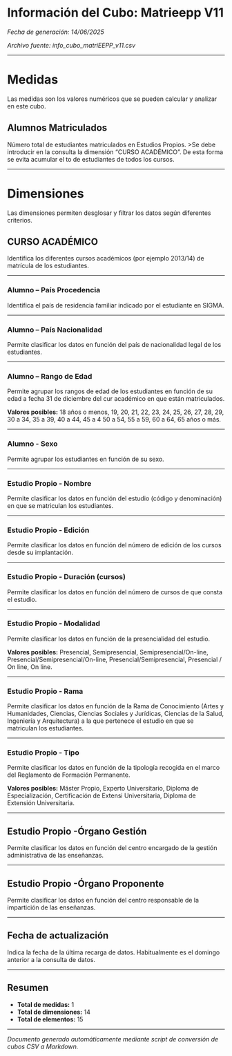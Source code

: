 # Información del Cubo: Matrieepp V11

*Fecha de generación: 14/06/2025*

*Archivo fuente: info_cubo_matriEEPP_v11.csv*

---

# Medidas

Las medidas son los valores numéricos que se pueden calcular y analizar en este cubo.

## Alumnos Matriculados

Número total de estudiantes matriculados en Estudios Propios. >Se debe introducir en la consulta la dimensión “CURSO ACADÉMICO”. De esta forma se evita acumular el to de estudiantes de todos los cursos.

---

# Dimensiones

Las dimensiones permiten desglosar y filtrar los datos según diferentes criterios.

## CURSO ACADÉMICO

Identifica los diferentes cursos académicos (por ejemplo 2013/14) de matrícula de los estudiantes.

---

### Alumno – País Procedencia

Identifica el país de residencia familiar indicado por el estudiante en SIGMA.

---

### Alumno – País Nacionalidad

Permite clasificar los datos en función del país de nacionalidad legal de los estudiantes.

---

### Alumno – Rango de Edad

Permite agrupar los rangos de edad de los estudiantes en función de su edad a fecha 31 de diciembre del cur académico en que están matriculados. 

**Valores posibles:** 18 años o menos, 19, 20, 21, 22, 23, 24, 25, 26, 27, 28, 29, 30 a 34, 35 a 39, 40 a 44, 45 a 4 50 a 54, 55 a 59, 60 a 64, 65 años o más.

---

### Alumno - Sexo

Permite agrupar los estudiantes en función de su sexo.

---

### Estudio Propio - Nombre

Permite clasificar los datos en función del estudio (código y denominación) en que se matriculan los estudiantes.

---

### Estudio Propio - Edición

Permite clasificar los datos en función del número de edición de los cursos desde su implantación.

---

### Estudio Propio - Duración (cursos)

Permite clasificar los datos en función del número de cursos de que consta el estudio.

---

### Estudio Propio - Modalidad

Permite clasificar los datos en función de la presencialidad del estudio. 

**Valores posibles:** Presencial, Semipresencial, Semipresencial/On-line, Presencial/Semipresencial/On-line, Presencial/Semipresencial, Presencial / On line, On line.

---

### Estudio Propio - Rama

Permite clasificar los datos en función de la Rama de Conocimiento (Artes y Humanidades, Ciencias, Ciencias Sociales y Jurídicas, Ciencias de la Salud, Ingeniería y Arquitectura) a la que pertenece el estudio en que se matriculan los estudiantes.

---

### Estudio Propio - Tipo

Permite clasificar los datos en función de la tipología recogida en el marco del Reglamento de Formación Permanente. 

**Valores posibles:** Máster Propio, Experto Universitario, Diploma de Especialización, Certificación de Extensi Universitaria, Diploma de Extensión Universitaria.

---

## Estudio Propio -Órgano Gestión

Permite clasificar los datos en función del centro encargado de la gestión administrativa de las enseñanzas.

---

## Estudio Propio -Órgano Proponente

Permite clasificar los datos en función del centro responsable de la impartición de las enseñanzas.

---

## Fecha de actualización

Indica la fecha de la última recarga de datos. Habitualmente es el domingo anterior a la consulta de datos.

---

## Resumen

- **Total de medidas:** 1
- **Total de dimensiones:** 14
- **Total de elementos:** 15


---

*Documento generado automáticamente mediante script de conversión de cubos CSV a Markdown.*

